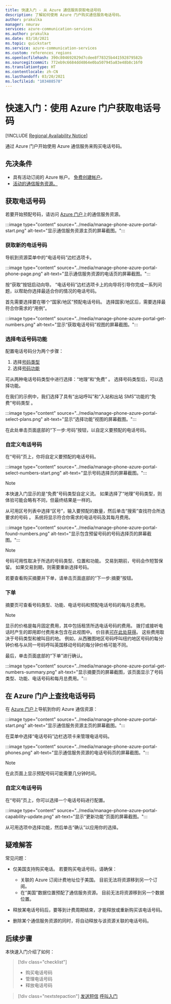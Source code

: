 ```yaml
---
title: 快速入门 - 从 Azure 通信服务获取电话号码
description: 了解如何使用 Azure 门户购买通信服务电话号码。
author: prakulka
manager: nmurav
services: azure-communication-services
ms.author: prakulka
ms.date: 03/10/2021
ms.topic: quickstart
ms.service: azure-communication-services
ms.custom: references_regions
ms.openlocfilehash: 390c804692029d7cdee8f78325b441592879582b
ms.sourcegitcommit: 772eb9c6684dd4864e0ba507945a83e48b8c16f0
ms.translationtype: HT
ms.contentlocale: zh-CN
ms.lasthandoff: 03/20/2021
ms.locfileid: "103488578"
---
```

# <a name="quickstart-get-a-phone-number-using-the-azure-portal"></a>快速入门：使用 Azure 门户获取电话号码

[!INCLUDE [Regional Availability Notice](../../includes/regional-availability-include.md)]

通过 Azure 门户开始使用 Azure 通信服务来购买电话号码。

## <a name="prerequisites"></a>先决条件

- 具有活动订阅的 Azure 帐户。 [免费创建帐户](https://azure.microsoft.com/free/?WT.mc_id=A261C142F)。
- [活动的通信服务资源。](../create-communication-resource.md)

## <a name="get-a-phone-number"></a>获取电话号码

若要开始预配号码，请访问 [Azure 门户](https://portal.azure.com)上的通信服务资源。

:::image type="content" source="../media/manage-phone-azure-portal-start.png" alt-text="显示通信服务资源主页的屏幕截图。":::

### <a name="getting-new-phone-numbers"></a>获取新的电话号码

导航到资源菜单中的“电话号码”边栏选项卡。

:::image type="content" source="../media/manage-phone-azure-portal-phone-page.png" alt-text="显示通信服务资源的电话页的屏幕截图。":::

按“获取”按钮启动向导。 “电话号码”边栏选项卡上的向导将引导你完成一系列问题，以帮助你选择最适合你的情况的电话号码。

首先需要选择要在哪个“国家/地区”预配电话号码。 选择国家/地区后，需要选择最符合你需求的“用例”。

:::image type="content" source="../media/manage-phone-azure-portal-get-numbers.png" alt-text="显示“获取电话号码”视图的屏幕截图。":::

### <a name="select-your-phone-number-features"></a>选择电话号码功能

配置电话号码分为两个步骤：

1. 选择[号码类型](../../concepts/telephony-sms/plan-solution.md#phone-number-types-in-azure-communication-services)
2. 选择[号码功能](../../concepts/telephony-sms/plan-solution.md#phone-number-features-in-azure-communication-services)

可从两种电话号码类型中进行选择：“地理”和“免费” 。 选择号码类型后，可以选择功能。

在我们的示例中，我们选择了具有“出站呼叫”和“入站和出站 SMS”功能的“免费”号码类型  。

:::image type="content" source="../media/manage-phone-azure-portal-select-plans.png" alt-text="显示“选择功能”视图的屏幕截图。":::

在此处单击页面底部的“下一步:号码”按钮，以自定义要预配的电话号码。

### <a name="customizing-phone-numbers"></a>自定义电话号码

在“号码”页上，你将自定义要预配的电话号码。

:::image type="content" source="../media/manage-phone-azure-portal-select-numbers-start.png" alt-text="显示号码选择页的屏幕截图。":::

> [!NOTE]
> 本快速入门显示的是“免费”号码类型自定义流。 如果选择了“地理”号码类型，则体验可能会略有不同，但最终结果是一样的。

从可用区号列表中选择“区号”，输入要预配的数量，然后单击“搜索”查找符合所选要求的号码 。 系统将显示符合你需求的电话号码及其每月费用。

:::image type="content" source="../media/manage-phone-azure-portal-found-numbers.png" alt-text="显示包含预留号码的号码选择页的屏幕截图。":::

> [!NOTE]
> 号码可用性取决于所选的号码类型、位置和功能。
> 交易到期前，号码会作短暂保留。 如果交易到期，则需要重新选择号码。

若要查看购买摘要并下单，请单击页面底部的“下一步:摘要”按钮。

### <a name="place-order"></a>下单

摘要页可查看号码类型、功能、电话号码和预配电话号码的每月总费用。

> [!NOTE]
> 显示的价格是每月固定费用，其中包括租赁所选电话号码的费用。 拨打或接听电话时产生的即用即付费用未包含在此视图中。 价目表[可在此处获得](../../concepts/pricing.md)。 这些费用取决于号码类型和被叫目的地。 例如，从西雅图地区号码呼叫纽约地区号码的每分钟价格与从同一号码呼叫英国移动号码的每分钟价格可能不同。

最后，单击页面底部的“下单”进行确认。

:::image type="content" source="../media/manage-phone-azure-portal-get-numbers-summary.png" alt-text="显示摘要页的屏幕截图，该页面显示了号码类型、功能、电话号码和每月总费用。":::

## <a name="find-your-phone-numbers-on-the-azure-portal"></a>在 Azure 门户上查找电话号码

在 [Azure 门户](https://portal.azure.com)上导航到你的 Azure 通信资源：

:::image type="content" source="../media/manage-phone-azure-portal-start.png" alt-text="显示通信服务资源主页的屏幕截图。":::

在菜单中选择“电话号码”边栏选项卡来管理电话号码。

:::image type="content" source="../media/manage-phone-azure-portal-phones.png" alt-text="显示通信服务资源的电话号码页的屏幕截图。":::

> [!NOTE]
> 在此页面上显示预配号码可能需要几分钟时间。


### <a name="customizing-phone-numbers"></a>自定义电话号码

在“号码”页上，你可以选择一个电话号码进行配置。

:::image type="content" source="../media/manage-phone-azure-portal-capability-update.png" alt-text="显示“更新功能”页面的屏幕截图。":::

从可用选项中选择功能，然后单击“确认”以应用你的选择。

## <a name="troubleshooting"></a>疑难解答

常见问题：

- 仅美国支持购买电话。 若要购买电话号码，请确保：
  - 关联的 Azure 订阅计费地址位于美国。 目前无法将资源移到另一个订阅。
  - 在“美国”数据位置预配了通信服务资源。 目前无法将资源移到另一个数据位置。

- 释放某电话号码后，要等到计费周期结束，才能释放或重新购买该电话号码。

- 删除某个通信服务资源的同时，将自动释放与该资源关联的电话号码。

## <a name="next-steps"></a>后续步骤

本快速入门介绍了如何：

> [!div class="checklist"]
> * 购买电话号码
> * 管理电话号码
> * 释放电话号码

> [!div class="nextstepaction"]
> [发送短信](../telephony-sms/send.md)
> [呼叫入门](../voice-video-calling/getting-started-with-calling.md)
